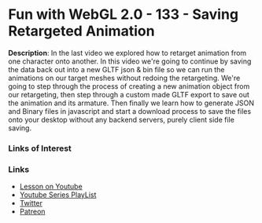 # Fun with WebGL 2.0 - 133 - Saving Retargeted Animation
**Description**:
In the last video we explored how to retarget animation from one character onto another.
In this video we're going to continue by saving the data back out into a new GLTF json & bin 
file so we can run the animations on our target meshes without redoing the retargeting. We're
going to step through the process of creating a new animation object from our retargeting, then
step through a custom made GLTF export to save out the animation and its armature. Then finally 
we learn how to generate JSON and Binary files in javascript and start a download process
to save the files onto your desktop without any backend servers, purely client side file
saving.


### Links of Interest


### Links
* [Lesson on Youtube](https://youtu.be/giEVbIzXF_k)
* [Youtube Series PlayList](https://www.youtube.com/playlist?list=PLMinhigDWz6emRKVkVIEAaePW7vtIkaIF)
* [Twitter](https://twitter.com/SketchpunkLabs)
* [Patreon](https://www.patreon.com/sketchpunk)